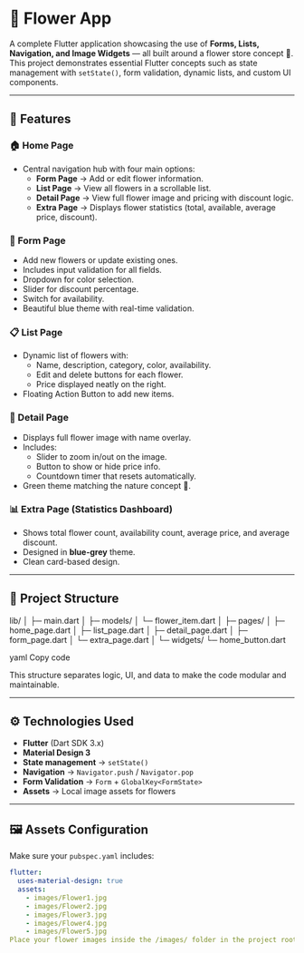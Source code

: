 # 🌸 Flower App

A complete Flutter application showcasing the use of **Forms, Lists, Navigation, and Image Widgets** — all built around a flower store concept 🌷.  
This project demonstrates essential Flutter concepts such as state management with `setState()`, form validation, dynamic lists, and custom UI components.

---

## 📱 Features

### 🏠 Home Page
- Central navigation hub with four main options:
  - **Form Page** → Add or edit flower information.
  - **List Page** → View all flowers in a scrollable list.
  - **Detail Page** → View full flower image and pricing with discount logic.
  - **Extra Page** → Displays flower statistics (total, available, average price, discount).

### 📝 Form Page
- Add new flowers or update existing ones.
- Includes input validation for all fields.
- Dropdown for color selection.
- Slider for discount percentage.
- Switch for availability.
- Beautiful blue theme with real-time validation.

### 📋 List Page
- Dynamic list of flowers with:
  - Name, description, category, color, availability.
  - Edit and delete buttons for each flower.
  - Price displayed neatly on the right.
- Floating Action Button to add new items.

### 🌼 Detail Page
- Displays full flower image with name overlay.
- Includes:
  - Slider to zoom in/out on the image.
  - Button to show or hide price info.
  - Countdown timer that resets automatically.
- Green theme matching the nature concept 🌿.

### 📊 Extra Page (Statistics Dashboard)
- Shows total flower count, availability count, average price, and average discount.
- Designed in **blue-grey** theme.
- Clean card-based design.

---

## 🧩 Project Structure

lib/
│
├─ main.dart
│
├─ models/
│ └─ flower_item.dart
│
├─ pages/
│ ├─ home_page.dart
│ ├─ list_page.dart
│ ├─ detail_page.dart
│ ├─ form_page.dart
│ └─ extra_page.dart
│
└─ widgets/
└─ home_button.dart

yaml
Copy code

This structure separates logic, UI, and data to make the code modular and maintainable.

---

## ⚙️ Technologies Used

- **Flutter** (Dart SDK 3.x)
- **Material Design 3**
- **State management** → `setState()`
- **Navigation** → `Navigator.push` / `Navigator.pop`
- **Form Validation** → `Form` + `GlobalKey<FormState>`
- **Assets** → Local image assets for flowers

---

## 🖼️ Assets Configuration

Make sure your `pubspec.yaml` includes:

```yaml
flutter:
  uses-material-design: true
  assets:
    - images/Flower1.jpg
    - images/Flower2.jpg
    - images/Flower3.jpg
    - images/Flower4.jpg
    - images/Flower5.jpg
Place your flower images inside the /images/ folder in the project root.
